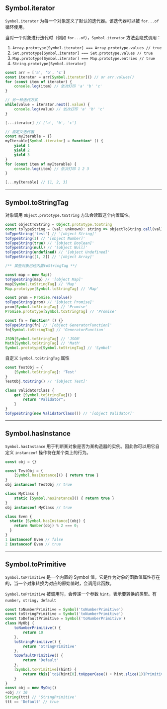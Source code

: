 ## Symbol.iterator
`Symbol.iterator` 为每一个对象定义了默认的迭代器。该迭代器可以被 `for...of` 循环使用。

当对一个对象进行迭代时（例如 `for...of`），`Symbol.iterator` 方法会隐式调用：
1. `Array.prototype[Symbol.iterator] === Array.prototype.values // true`
2. `Set.prototype[Symbol.iterator] === Set.prototype.values // true`
3. `Map.prototype[Symbol.iterator] === Map.prototype.entries // true`
4. `String.prototype[Symbol.iterator]`

``` javascript
const arr = ['a', 'b', 'c']
const iterator = arr[Symbol.iterator]() // or arr.values()
for (const item of iterator) {
    console.log(item) // 依次打印 'a' 'b' 'c'
}

// 另一种迭代方式
while(value = iterator.next().value) {
    console.log(value) // 依次打印 'a' 'b' 'c'
}

[...iterator] // ['a', 'b', 'c']
```

``` javascript
// 自定义迭代器
const myIterable = {}
myIterable[Symbol.iterator] = function* () {
    yield 1
    yield 2
    yield 3
}
for (const item of myIterable) {
    console.log(item) // 依次打印 1 2 3
}

[...myIterable] // [1, 2, 3]
```
---

## Symbol.toStringTag
对象调用 `Object.prototype.toString` 方法会读取这个内置属性。

``` javascript
const objectToString = Object.prototype.toString
const toTypeString = (val: unknown): string => objectToString.call(val)
toTypeString('test') // '[object String]'
toTypeString(1) // '[object Number]'
toTypeString(true) // '[object Boolean]'
toTypeString(null) // '[object Null]'
toTypeString(undefined) // '[object Undefined]'
toTypeString([1, 2]) // '[object Array]'

/** 某些对象已经内置toStringTag **/

const map = new Map()
toTypeString(map) // '[object Map]'
map[Symbol.toStringTag] // 'Map'
Map.prototype[Symbol.toStringTag] // 'Map'

const prom = Promise.resolve()
toTypeString(prom) // '[object Promise]'
prom[Symbol.toStringTag] // 'Promise'
Promise.prototype[Symbol.toStringTag] // 'Promise'

const fn = function* () {}
toTypeString(fn) // '[object GeneratorFunction]'
fn[Symbol.toStringTag] // 'GeneratorFunction'

JSON[Symbol.toStringTag] // 'JSON'
Math[Symbol.toStringTag] // 'Math'
Symbol.prototype[Symbol.toStringTag] // 'Symbol'
```

自定义 `Symbol.toStringTag` 属性
``` javascript
const TestObj = {
    [Symbol.toStringTag]: 'Test'
}
TestObj.toString() // '[object Test]'

class ValidatorClass {
    get [Symbol.toStringTag]() {
        return "Validator";
    }
}
toTypeString(new ValidatorClass()) // '[object Validator]'
```
---

## Symbol.hasInstance
`Symbol.hasInstance` 用于判断某对象是否为某构造器的实例。因此你可以用它自定义 `instanceof` 操作符在某个类上的行为。

``` javascript
const obj = {}

const TestObj = {
    [Symbol.hasInstance]() { return true }
}
obj instanceof TestObj // true

class MyClass {
    static [Symbol.hasInstance]() { return true }
}
obj instanceof MyClass // true

class Even {
  static [Symbol.hasInstance](obj) {
    return Number(obj) % 2 === 0;
  }
}
1 instanceof Even // false
2 instanceof Even // true
```
---

## Symbol.toPrimitive
`Symbol.toPrimitive` 是一个内置的 Symbol 值，它是作为对象的函数值属性存在的，当一个对象转换为对应的原始值时，会调用此函数。

`Symbol.toPrimitive` 被调用时，会传递一个参数 `hint`，表示要转换的类型。有 `number`，`string`，`default`
``` javascript
const toNumberPrimitive = Symbol('toNumberPrimitive')
const toStringPrimitive = Symbol('toNumberPrimitive')
const toDefaultPrimitive = Symbol('toNumberPrimitive')
class MyObj {
    toNumberPrimitive() {
        return 10
    },
    toStringPrimitive() {
        return 'StringPrimitive'
    },
    toDefaultPrimitive() {
        return 'Default'
    },
    [Symbol.toPrimitive](hint) {
        return this[`to${hint[0].toUpperCase() + hint.slice(1)}Primitive`]()
    }
}
const obj = new MyObj()
+obj // 10
String(ttt) // 'StringPrimitive'
ttt == 'Default' // true
```